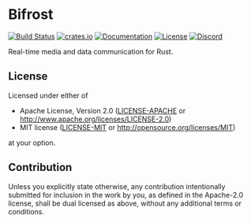 # Bifrost

[![Build Status](https://api.cirrus-ci.com/github/bifrost-rs/bifrost.svg)](https://cirrus-ci.com/github/bifrost-rs/bifrost)
[![crates.io](https://img.shields.io/crates/v/bifrost)](https://crates.io/crates/bifrost)
[![Documentation](https://docs.rs/bifrost/badge.svg)](https://docs.rs/bifrost)
[![License](https://img.shields.io/crates/l/bifrost)](#license)
[![Discord](https://img.shields.io/discord/614317437667508235?logo=discord&logoColor=white)](https://discord.gg/GJvVrd3)

Real-time media and data communication for Rust.

## License

Licensed under either of

 * Apache License, Version 2.0
   ([LICENSE-APACHE](LICENSE-APACHE) or http://www.apache.org/licenses/LICENSE-2.0)
 * MIT license
   ([LICENSE-MIT](LICENSE-MIT) or http://opensource.org/licenses/MIT)

at your option.

## Contribution

Unless you explicitly state otherwise, any contribution intentionally submitted
for inclusion in the work by you, as defined in the Apache-2.0 license, shall be
dual licensed as above, without any additional terms or conditions.
